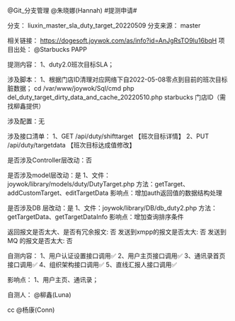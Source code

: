 @Git_分支管理  @朱晓娜(Hannah)  #提测申请# 

分支： liuxin_master_sla_duty_target_20220509
分支来源： master

相关链接：
https://dogesoft.joywok.com/as/info?id=AnJgRsTO9lu16bqH
项目出处： @Starbucks PAPP  

提测内容：
1、duty2.0班次目标SLA；

涉及脚本：
1、根据门店ID清理对应网络下自2022-05-08零点到目前的班次目标脏数据；
cd /var/www/joywok/Sql/cmd
php del_duty_target_dirty_data_and_cache_20220510.php starbucks 门店ID（需找柳鑫提供）

涉及配置：无

涉及接口清单：
1、GET /api/duty/shifttarget 	【班次目标详情】
2、PUT /api/duty/targetdata 	【班次目标达成值修改】

是否涉及Controller层改动：否

是否涉及model层改动：是
1、文件：joywok/library/models/duty/DutyTarget.php
方法：getTarget、addCustomTarget、editTargetData
影响点：增加auth返回值的数据结构处理

是否涉及DB 层改动：是
1、文件：joywok/library/DB/db_duty2.php
方法：getTargetData、getTargetDataInfo
影响点：增加查询排序条件

返回报文是否太大、是否有冗余报文: 否
发送到xmpp的报文是否太大: 否
发送到MQ 的报文是否太大: 否

自测内容：
1、用户认证设置接口调用✅
2、用户主页接口调用✅
3、通讯录首页接口调用✅
4、组织架构接口调用✅
5、直线汇报人接口调用✅

影响点：
1、用户主页、通讯录；

自测人： @柳鑫(Luna) 

cc @杨康(Conn) 
